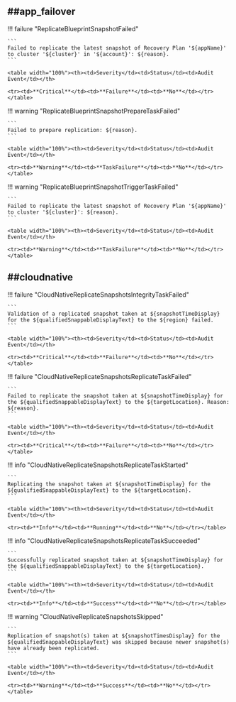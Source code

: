 ##app_failover
----

!!! failure "ReplicateBlueprintSnapshotFailed"

    ```
    Failed to replicate the latest snapshot of Recovery Plan '${appName}' to cluster '${cluster}' in '${account}': ${reason}.
    ```

    <table width="100%"><th><td>Severity</td><td>Status</td><td>Audit Event</td></th>

    <tr><td>**Critical**</td><td>**Failure**</td><td>**No**</td></tr></table>


!!! warning "ReplicateBlueprintSnapshotPrepareTaskFailed"

    ```
    Failed to prepare replication: ${reason}.
    ```

    <table width="100%"><th><td>Severity</td><td>Status</td><td>Audit Event</td></th>

    <tr><td>**Warning**</td><td>**TaskFailure**</td><td>**No**</td></tr></table>


!!! warning "ReplicateBlueprintSnapshotTriggerTaskFailed"

    ```
    Failed to replicate the latest snapshot of Recovery Plan '${appName}' to cluster '${cluster}': ${reason}.
    ```

    <table width="100%"><th><td>Severity</td><td>Status</td><td>Audit Event</td></th>

    <tr><td>**Warning**</td><td>**TaskFailure**</td><td>**No**</td></tr></table>



##cloudnative
----

!!! failure "CloudNativeReplicateSnapshotsIntegrityTaskFailed"

    ```
    Validation of a replicated snapshot taken at ${snapshotTimeDisplay} for the ${qualifiedSnappableDisplayText} to the ${region} failed.
    ```

    <table width="100%"><th><td>Severity</td><td>Status</td><td>Audit Event</td></th>

    <tr><td>**Critical**</td><td>**Failure**</td><td>**No**</td></tr></table>


!!! failure "CloudNativeReplicateSnapshotsReplicateTaskFailed"

    ```
    Failed to replicate the snapshot taken at ${snapshotTimeDisplay} for the ${qualifiedSnappableDisplayText} to the ${targetLocation}. Reason: ${reason}.
    ```

    <table width="100%"><th><td>Severity</td><td>Status</td><td>Audit Event</td></th>

    <tr><td>**Critical**</td><td>**Failure**</td><td>**No**</td></tr></table>


!!! info "CloudNativeReplicateSnapshotsReplicateTaskStarted"

    ```
    Replicating the snapshot taken at ${snapshotTimeDisplay} for the ${qualifiedSnappableDisplayText} to the ${targetLocation}.
    ```

    <table width="100%"><th><td>Severity</td><td>Status</td><td>Audit Event</td></th>

    <tr><td>**Info**</td><td>**Running**</td><td>**No**</td></tr></table>


!!! info "CloudNativeReplicateSnapshotsReplicateTaskSucceeded"

    ```
    Successfully replicated snapshot taken at ${snapshotTimeDisplay} for the ${qualifiedSnappableDisplayText} to the ${targetLocation}.
    ```

    <table width="100%"><th><td>Severity</td><td>Status</td><td>Audit Event</td></th>

    <tr><td>**Info**</td><td>**Success**</td><td>**No**</td></tr></table>


!!! warning "CloudNativeReplicateSnapshotsSkipped"

    ```
    Replication of snapshot(s) taken at ${snapshotTimesDisplay} for the ${qualifiedSnappableDisplayText} was skipped because newer snapshot(s) have already been replicated.
    ```

    <table width="100%"><th><td>Severity</td><td>Status</td><td>Audit Event</td></th>

    <tr><td>**Warning**</td><td>**Success**</td><td>**No**</td></tr></table>

